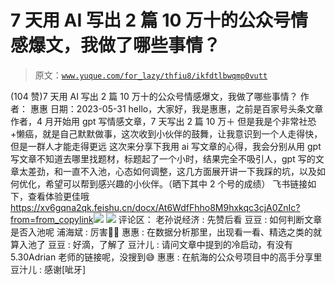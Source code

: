 # 7 天用 AI 写出 2 篇 10 万十的公众号情感爆文，我做了哪些事情？

> 原文：[`www.yuque.com/for_lazy/thfiu8/ikfdtlbwqmp0vutt`](https://www.yuque.com/for_lazy/thfiu8/ikfdtlbwqmp0vutt)

<ne-h2 id="ee2a2ec2" data-lake-id="ee2a2ec2"><ne-heading-ext><ne-heading-anchor></ne-heading-anchor><ne-heading-fold></ne-heading-fold></ne-heading-ext><ne-heading-content><ne-text id="u3bb2f138">(104 赞)7 天用 AI 写出 2 篇 10 万十的公众号情感爆文，我做了哪些事情？</ne-text></ne-heading-content></ne-h2> <ne-p id="u035aac00" data-lake-id="u035aac00"><ne-text id="u7da544d4">作者： 惠惠</ne-text></ne-p> <ne-p id="u55957a95" data-lake-id="u55957a95"><ne-text id="u33cb8077">日期：2023-05-31</ne-text></ne-p> <ne-p id="ue37d2b1a" data-lake-id="ue37d2b1a"><ne-text id="ueb978fcf">hello，大家好，我是惠惠，之前是百家号头条文章作者，4 月开始用 gpt 写情感文章，7 天写出 2 篇 10 万＋</ne-text></ne-p> <ne-p id="ud587922d" data-lake-id="ud587922d"><ne-text id="ue5a20943">但是我是个非常社恐+懒癌，就是自己默默做事，这次收到小伙伴的鼓舞，让我意识到一个人走得快，但是一群人才能走得更远</ne-text></ne-p> <ne-p id="udf12b0e3" data-lake-id="udf12b0e3"><ne-text id="ua13e2ae3">这次来分享下我用 ai 写文章的心得，我会分别从用 gpt 写文章不知道去哪里找题材，标题起了一个小时，结果完全不吸引人，gpt 写的文章太差劲，和一直不入池，心态如何调整，这几方面展开讲一下我踩的坑，以及如何优化，希望可以帮到感兴趣的小伙伴。（晒下其中 2 个号的成绩）</ne-text></ne-p> <ne-p id="u1508d680" data-lake-id="u1508d680"><ne-text id="u6bc33ecf">飞书链接如下，查看体验更佳哦</ne-text></ne-p> <ne-p id="udfb545d1" data-lake-id="udfb545d1">[<ne-text id="ub0ac9a33">https://xv6gqna2qk.feishu.cn/docx/At6WdfFhho8M9hxkqc3cjA0ZnIc?from=from_copylink</ne-text>](https://xv6gqna2qk.feishu.cn/docx/At6WdfFhho8M9hxkqc3cjA0ZnIc?from=from_copylink)<ne-card data-card-name="image" data-card-type="inline" id="zYYXX" data-event-boundary="card">![](img/1a4e51e27eb086f4bd39feccf7d3be01.png)</ne-card></ne-p> <ne-p id="u0df0d567" data-lake-id="u0df0d567"><ne-card data-card-name="image" data-card-type="inline" id="dkk8t" data-event-boundary="card">![](img/c8c23bfb324a6eef627d47ea4054cf94.png)</ne-card></ne-p> <ne-hole id="u6604c69e" data-lake-id="u6604c69e"><ne-card data-card-name="hr" data-card-type="block" id="Nulq9" data-event-boundary="card"><ne-p id="u1743a32b" data-lake-id="u1743a32b"><ne-text id="uca61402c">评论区：</ne-text></ne-p> <ne-p id="ucf696f01" data-lake-id="ucf696f01"><ne-text id="u3332c80a">老孙说经济 : 先赞后看</ne-text> <ne-text id="u54172e32">豆豆 : 如何判断文章是否入池呢</ne-text> <ne-text id="u9410bb8c">浦海斌 : 厉害👍🏻</ne-text> <ne-text id="u546218f0">惠惠 : 在数据分析那里，出现看一看、精选之类的就算入池了</ne-text> <ne-text id="u6917b048">豆豆 : 好滴，了解了</ne-text> <ne-text id="u3ba4dec1">豆汁儿 : 请问文章中提到的冷启动，有没有 5.30Adrian 老师的链接呢，没搜到😅</ne-text> <ne-text id="ud21d4004">惠惠 : 在航海的公众号项目中的高手分享里</ne-text> <ne-text id="u31f2887d">豆汁儿 : 感谢[呲牙]</ne-text></ne-p></ne-card></ne-hole>